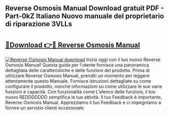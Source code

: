 ## Reverse Osmosis Manual Download gratuit PDF - Part-0kZ Italiano Nuovo manuale del proprietario di riparazione 3VLLs

# <h2><a href="http://dfgezkr.blite.top/?on=Reverse+Osmosis+Manual">🔗Download 👉🔴 Reverse Osmosis Manual</a></h2>

[![Reverse Osmosis Manual download](https://i.imgur.com/lujVjoI.png)](http://dfgezkr.blite.top/?on=Reverse+Osmosis+Manual)
Inizia oggi con il tuo nuovo Reverse Osmosis Manual! Questa guida per l'utente fornisce una panoramica dettagliata delle caratteristiche e delle funzioni del prodotto. Prima di utilizzare Reverse Osmosis Manual, prenditi un momento per leggere attentamente questo Manuale. Fornisce istruzioni dettagliate su come configurare il prodotto, nonché informazioni su come utilizzare le sue varie funzioni e capacità. Con funzionalità come L'elenco delle funzioni, il tuo nuovo REDDDDDDD semplifica le tue attività. Il tuo Feedback è importante, Reverse Osmosis Manual. Apprezziamo il tuo Feedback e ci impegniamo a fornire un servizio clienti eccezionale.
